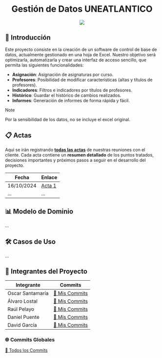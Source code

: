<h1 align="center">Gestión de Datos UNEATLANTICO</h1>
<div align="center">
  <image src="images\logo.png" align="center">
</div>

## 📖 Introducción
Este proyecto consiste en la creación de un software de control de base de datos, actualmente gestionado en una hoja de Excel. Nuestro objetivo será optimizarla, automatizarla y crear una interfaz de acceso sencillo, que permita las siguientes funcionalidades:

- **Asignación**: Asignación de asignaturas por curso.
- **Profesores**: Posibilidad de modificar características (altas y títulos de profesores).
- **Indicadores**: Filtros e indicadores por títulos de profesores.
- **Histórico**: Guardar el histórico de cambios realizados.
- **Informes**: Generación de informes de forma rápida y fácil.

> [!NOTE]
> Por la sensibilidad de los datos, no se incluye el excel original.

## 📋 Actas

Aqui se irán registrando [**todas las actas**](/actas/README.md) de nuestras reuniones con el cliente. Cada acta contiene un **resumen detallado** de los puntos tratados, decisiones importantes y próximos pasos a seguir en el desarrollo del proyecto.

| Fecha       | Enlace                      |
|-------------|-----------------------------|
| 16/10/2024  | [Acta 1](/actas/acta1.md)  |
| ...         | ...                         |

## 📊 Modelo de Dominio

...

## 🛠️ Casos de Uso

...

## 👥 Integrantes del Proyecto

| Integrante                     | Commits                                      |
|--------------------------------|----------------------------------------------|
| Oscar Santamaría               | [💾 Mis Commits](https://github.com/DavidGarciaCosta/24-25-IdSw1-SDR/commits/main/?author=oscarsantasanchez)      |
| Álvaro Lostal                  | [💾 Mis Commits](https://github.com/DavidGarciaCosta/24-25-IdSw1-SDR/commits/main/?author=lostal)                 |
| Raúl Pelayo                    | [💾 Mis Commits](https://github.com/DavidGarciaCosta/24-25-IdSw1-SDR/commits/main/?author=RaulPlayo)              |
| Daniel Puente                  | [💾 Mis Commits](https://github.com/DavidGarciaCosta/24-25-IdSw1-SDR/commits/main/?author=danielpuentesaranana)   |
| David García                   | [💾 Mis Commits](https://github.com/DavidGarciaCosta/24-25-IdSw1-SDR/commits/main/?author=DavidGarciaCosta)       |

### 🌐 Commits Globales

[💾 Todos los Commits](https://github.com/DavidGarciaCosta/24-25-IdSw1-SDR/commits/main/)
